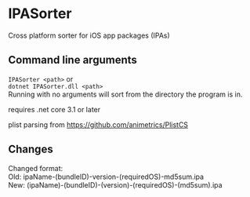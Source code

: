 # IPASorter  
Cross platform sorter for iOS app packages (IPAs)  

## Command line arguments  
`IPASorter <path>` or  
`dotnet IPASorter.dll <path>`  
Running with no arguments will sort from the directory the program is in.  
  
requires .net core 3.1 or later  
  
plist parsing from https://github.com/animetrics/PlistCS  

## Changes
Changed format:  
Old: ipaName-(bundleID)-version-(requiredOS)-md5sum.ipa  
New: (ipaName)-(bundleID)-(version)-(requiredOS)-(md5sum).ipa  
